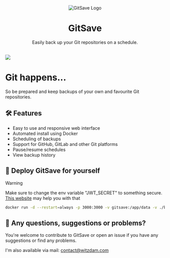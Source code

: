 <div align="center">
    <img src="https://i.imgur.com/kiMG6EJ.png" alt="GitSave Logo" />
    <h1 align="center">GitSave</a></h1>
    <p align="center">Easily back up your Git repositories on a schedule.</p>
    <br />
</div>

<img src="https://i.imgur.com/i0SNNiL.gif" />

# Git happens...
So be prepared and keep backups of your own and favourite Git repositories.

## 🛠️ Features
- Easy to use and responsive web interface
- Automated install using Docker
- Scheduling of backups
- Support for GitHub, GitLab and other Git platforms
- Pause/resume schedules
- View backup history

## 🚀 Deploy GitSave for yourself
> [!WARNING]
> Make sure to change the env variable "JWT_SECRET" to something secure. [This website](https://jwtsecret.com/) may help you with that
```bash
docker run -d --restart=always -p 3000:3000 -v gitsave:/app/data -v ./backups:/app/backups -e JWT_SECRET={YOUR_SECRET_HERE} --name GitSave timwitzdam/gitsave
```

## 👀 Any questions, suggestions or problems?
You're welcome to contribute to GitSave or open an issue if you have any suggestions or find any problems.

I'm also available via mail: [contact@witzdam.com](mailto:contact@witzdam.com)
